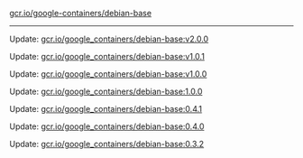 [gcr.io/google-containers/debian-base](https://hub.docker.com/r/cruse/debian-base/tags/) 

----
Update: [gcr.io/google_containers/debian-base:v2.0.0](https://hub.docker.com/r/cruse/debian-base/tags/)

Update: [gcr.io/google_containers/debian-base:v1.0.1](https://hub.docker.com/r/cruse/debian-base/tags/)

Update: [gcr.io/google_containers/debian-base:v1.0.0](https://hub.docker.com/r/cruse/debian-base/tags/)

Update: [gcr.io/google_containers/debian-base:1.0.0](https://hub.docker.com/r/cruse/debian-base/tags/)

Update: [gcr.io/google_containers/debian-base:0.4.1](https://hub.docker.com/r/cruse/debian-base/tags/)

Update: [gcr.io/google_containers/debian-base:0.4.0](https://hub.docker.com/r/cruse/debian-base/tags/)

Update: [gcr.io/google_containers/debian-base:0.3.2](https://hub.docker.com/r/cruse/debian-base/tags/)

